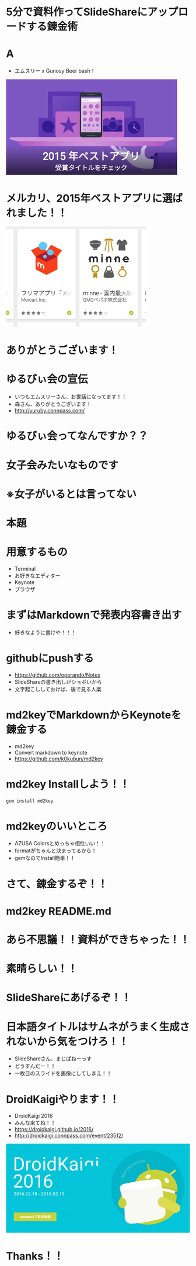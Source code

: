 # 5分で資料作ってSlideShareにアップロードする錬金術

# A

* エムスリー x Gunosy Beer bash！

![](./images/app.png)

# メルカリ、2015年ベストアプリに選ばれました！！

![](./images/mercari.png)

# ありがとうございます！


# ゆるびぃ会の宣伝

* いつもエムスリーさん、お世話になってます！！
* 森さん、ありがとうございます！
* http://yuruby.connpass.com/

# ゆるびぃ会ってなんですか？？

# 女子会みたいなものです

# ※女子がいるとは言ってない

# 本題

# 用意するもの

* Terminal
* お好きなエディター
* Keynote
* ブラウザ

# まずはMarkdownで発表内容書き出す

* 好きなように書けや！！！

# githubにpushする

* https://github.com/operando/Notes
* SlideShareの書き出しがショボいから
* 文字起こししておけば、後で見る人楽

# md2keyでMarkdownからKeynoteを錬金する

* md2key
* Convert markdown to keynote
* https://github.com/k0kubun/md2key

# md2key Installしよう！！

```ruby
gem install md2key
```

# md2keyのいいところ

* AZUSA Colorsとめっちゃ相性いい！！
* formatがちゃんと決まってるから！
* gemなのでInstall簡単！！

# さて、錬金するぞ！！

# md2key README.md

# あら不思議！！資料ができちゃった！！

# 素晴らしい！！

# SlideShareにあげるぞ！！

# 日本語タイトルはサムネがうまく生成されないから気をつけろ！！

* SlideShareさん、まじぱねーっす
* どうすんだー！！
* 一枚目のスライドを画像にしてしまえ！！

# DroidKaigiやります！！

* DroidKaigi 2016
* みんな来てね！！
* https://droidkaigi.github.io/2016/
* http://droidkaigi.connpass.com/event/23512/

![](./images/image.png)


# Thanks！！


